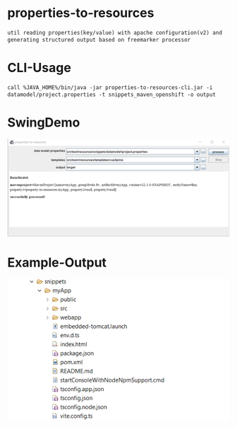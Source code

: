 # properties-to-resources
	util reading properties(key/value) with apache configuration(v2) and generating structured output based on freemarker processor

# CLI-Usage
	call %JAVA_HOME%/bin/java -jar properties-to-resources-cli.jar -i datamodel/project.properties -t snippets_maven_openshift -o output

# SwingDemo
![](properties-to-resources/screenshots/SwingDemo.png)
# Example-Output
![](properties-to-resources/screenshots/OutputVue3Pinia.png)

